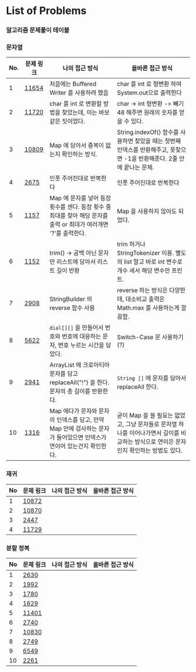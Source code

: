 # List of Problems

### 알고리즘 문제풀이 테이블



### 문자열 

| No.  | 문제 링크                                      | 나의 접근 방식                                               | 올바른 접근 방식                                             |
| ---- | ---------------------------------------------- | ------------------------------------------------------------ | ------------------------------------------------------------ |
| 1    | [11654](https://www.acmicpc.net/problem/11654) | 처음에는 Buffered Writer 를 사용하려 했음                    | char 를 int 로 형변환 하여 System.out으로 출력한다           |
| 2    | [11720](https://www.acmicpc.net/problem/11720) | char 를 int 로 변환할 방법을 찾았는데, 이는 바보같은 짓이었다. | char -> int 형변환 -> 빼기 48 해주면 원래의 숫자를 얻을 수 있다. |
| 3    | [10809](https://www.acmicpc.net/problem/10809) | Map 에 담아서 중복이 없는지 확인하는 방식.                   | String.indexOf() 함수를 사용하면 찾았을 때는 첫번째 인덱스를 반환해주고, 못찾으면 -1을 반환해준다. 2줄 안에 끝나는 문제. |
| 4    | [2675](https://www.acmicpc.net/problem/2675)   | 인풋 주어진대로 반복한다                                     | 인풋 주어진대로 반복한다                                     |
| 5    | [1157](https://www.acmicpc.net/problem/1157)   | Map 에 문자를 넣어 등장 횟수를 센다. 등장 횟수 중 최대를 찾아 해당 문자를 출력 or 최대가 여러개면 '?'를 출력한다. | Map 을 사용하지 않아도 되었다.                               |
| 6    | [1152](https://www.acmicpc.net/problem/1152)   | trim() -> 공백 아닌 문자만 리스트에 담아서 리스트 길이 반환  | trim 하거나 StringTokenizer 이용. 별도의 list 말고 바로 int 변수로 개수 세서 해당 변수만 프린트. |
| 7    | [2908](https://www.acmicpc.net/problem/2908)   | StringBuilder 의 reverse 함수 사용                           | reverse 하는 방식은 다양한데, 대소비교 출력은 Math.max 를 사용하는게 깔끔함. |
| 8    | [5622](https://www.acmicpc.net/problem/5622)   | `dial[][]` 을 만들어서 번호와 번호에 대응하는 문자, 번호 누르는 시간을 담았다. | Switch-Case 문 사용하기 (?)                                  |
| 9    | [2941](https://www.acmicpc.net/problem/2941)   | ArrayList 에 크로아티아 문자를 담고 replaceAll("!") 을 한다. 문자의 총 길이를 반환한다. | `String []` 에 문자를 담아서 replaceAll 한다.                |
| 10   | [1316](https://www.acmicpc.net/problem/1316)   | Map 에다가 문자와 문자의 인덱스를 담고, 만약 Map 안에 검사하는 문자가 들어있으면 인덱스가 연이어 있는건지 확인한다. | 굳이 Map 을 쓸 필요는 없었고, 그냥 문자들로 문자열 하나를 이어나가면서 길이를 비교하는 방식으로 연이은 문자인지 확인하는 방법도 있다. |



### 재귀 

| No   | 문제 링크                                      | 나의 접근 방식 | 올바른 접근 방식 |
| ---- | ---------------------------------------------- | -------------- | ---------------- |
| 1    | [10872](https://www.acmicpc.net/problem/10872) |                |                  |
| 2    | [10870](https://www.acmicpc.net/problem/10870) |                |                  |
| 3    | [2447](https://www.acmicpc.net/problem/2447)   |                |                  |
| 4    | [11729](https://www.acmicpc.net/problem/11729) |                |                  |



### 분할 정복 

| No   | 문제 링크                                      | 나의 접근 방식 | 올바른 접근 방식 |
| ---- | ---------------------------------------------- | -------------- | ---------------- |
| 1    | [2630](https://www.acmicpc.net/problem/2630)   |                |                  |
| 2    | [1992](https://www.acmicpc.net/problem/1992)   |                |                  |
| 3    | [1780](https://www.acmicpc.net/problem/1780)   |                |                  |
| 4    | [1629](https://www.acmicpc.net/problem/1629)   |                |                  |
| 5    | [11401](https://www.acmicpc.net/problem/11401) |                |                  |
| 6    | [2740](https://www.acmicpc.net/problem/2740)   |                |                  |
| 7    | [10830](https://www.acmicpc.net/problem/10830) |                |                  |
| 8    | [2749](https://www.acmicpc.net/problem/2749)   |                |                  |
| 9    | [6549](https://www.acmicpc.net/problem/6549)   |                |                  |
| 10   | [2261](https://www.acmicpc.net/problem/2261)   |                |                  |

